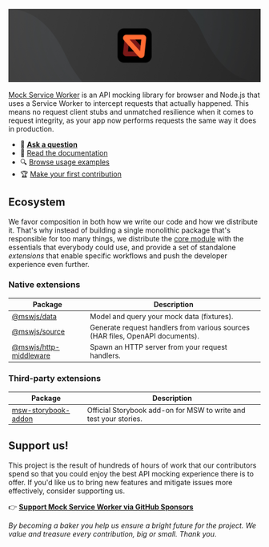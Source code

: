 ![Mock Service Worker banner](../banner.jpg)

[Mock Service Worker](https://github.com/mswjs/msw) is an API mocking library for browser and Node.js that uses a Service Worker to intercept requests that actually happened. This means no request client stubs and unmatched resilience when it comes to request integrity, as your app now performs requests the same way it does in production.

- 💬 [**Ask a question**](https://github.com/mswjs/msw/discussions/new)
- 📙 [Read the documentation](https://mswjs.io/docs)
- 🔍 [Browse usage examples](https://github.com/mswjs/examples)
- 🏆 [Make your first contribution](https://github.com/mswjs/msw/labels/help%20wanted)

## Ecosystem

We favor composition in both how we write our code and how we distribute it. That's why instead of building a single monolithic package that's responsible for too many things, we distribute the [core module](https://www.npmjs.com/package/msw) with the essentials that everybody could use, and provide a set of standalone _extensions_ that enable specific workflows and push the developer experience even further.

### Native extensions

| Package                                                            | Description                                                                          |
| ------------------------------------------------------------------ | ------------------------------------------------------------------------------------ |
| [@mswjs/data](https://github.com/mswjs/data)                       | Model and query your mock data (fixtures).                                           |
| [@mswjs/source](https://github.com/mswjs/source)                   | Generate request handlers from various sources (HAR files, OpenAPI documents).       |
| [@mswjs/http-middleware](https://github.com/mswjs/http-middleware) | Spawn an HTTP server from your request handlers.                                     |

### Third-party extensions

| Package                                                             | Description                                                       |
| ------------------------------------------------------------------- | ----------------------------------------------------------------- |
| [msw-storybook-addon](https://github.com/mswjs/msw-storybook-addon) | Official Storybook add-on for MSW to write and test your stories. |

## Support us!

This project is the result of hundreds of hours of work that our contributors spend so that you could enjoy the best API mocking experience there is to offer. If you'd like us to bring new features and mitigate issues more effectively, consider supporting us.

👉 [**Support Mock Service Worker via GitHub Sponsors**](https://github.com/sponsors/mswjs)

_By becoming a baker you help us ensure a bright future for the project. We value and treasure every contribution, big or small. Thank you_.
